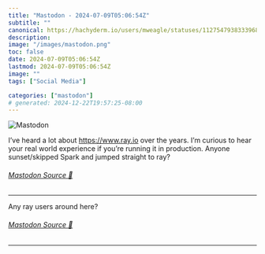 ```yaml
---
title: "Mastodon - 2024-07-09T05:06:54Z"
subtitle: ""
canonical: https://hachyderm.io/users/mweagle/statuses/112754793833396879
description:
image: "/images/mastodon.png"
toc: false
date: 2024-07-09T05:06:54Z
lastmod: 2024-07-09T05:06:54Z
image: ""
tags: ["Social Media"]

categories: ["mastodon"]
# generated: 2024-12-22T19:57:25-08:00
---
```

![Mastodon](/images/mastodon.png)

<p>I’ve heard a lot about <a href="https://www.ray.io" target="_blank" rel="nofollow noopener noreferrer" translate="no"><span class="invisible">https://www.</span><span class="">ray.io</span><span class="invisible"></span></a> over the years. I’m curious to hear your real world experience if you’re running it in production. Anyone sunset/skipped Spark and jumped straight to ray?</p>


###### [Mastodon Source 🐘](https://hachyderm.io/@mweagle/112754793833396879)

___

<p>Any ray users around here?</p>


###### [Mastodon Source 🐘](https://hachyderm.io/@mweagle/112757064371038437)

___
